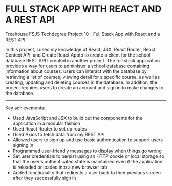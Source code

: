 # FULL STACK APP WITH REACT AND A REST API
 Treehouse FSJS Techdegree Project 10 - Full Stack App with React and a REST API

In this project, I used my knowledge of React, JSX, React Router, React Context API, and Create React Appto to create a client for the school database REST API I created in another project. The full stack application provides a way for users to administer a school database containing information about courses: users can interact with the database by retrieving a list of courses, viewing detail for a specific course, as well as creating, updating and deleting courses in the database.
In addition, the project requires users to create an account and sign in to make changes to the database.

---

Key achievements:
- Used JavaScript and JSX to build out the components for the application in a modular fashion
- Used React Router to set up routes
- Used Axios to fetch data from my REST API
- Allowed users to sign up and use basic authentication to support users signing in
- Programmed user-friendly messages to display when things go wrong
- Set user credentials to persist using an HTTP cookie or local storage so that the user's authenticated state is maintained even if the application is reloaded or loaded into a new browser tab
- Added functionality that redirects a user back to their previous screen after they successfully sign in
